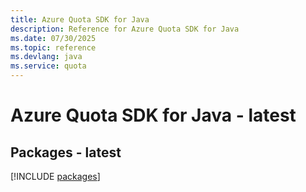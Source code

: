 ```yaml
---
title: Azure Quota SDK for Java
description: Reference for Azure Quota SDK for Java
ms.date: 07/30/2025
ms.topic: reference
ms.devlang: java
ms.service: quota
---
```

# Azure Quota SDK for Java - latest
## Packages - latest
[!INCLUDE [packages](quota-index.md)]